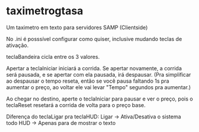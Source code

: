 # taximetrogtasa
Um taximetro em texto para servidores SAMP (Clientside)


No .ini é posssível configurar como quiser, inclusive mudando teclas de ativação.

teclaBandeira cicla entre os 3 valores.

Apertar a teclaIniciar iniciará a corrida. Se apertar novamente, a corrida será pausada, e se apertar com ela pausada, irá despausar. (Pra simplificar ao despausar o tempo reseta, então se você pausa faltando 1s pra aumentar o preço, ao voltar ele vai levar "Tempo" segundos pra aumentar.)

Ao chegar no destino, aperte o teclaIniciar para pausar e ver o preço, pois o teclaReset resetará a corrida de volta para o preço base.


Diferença do teclaLigar pra teclaHUD:
Ligar -> Ativa/Desativa o sistema todo
HUD -> Apenas para de mostrar o texto
